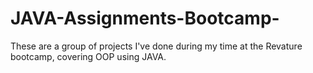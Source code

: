 # JAVA-Assignments-Bootcamp-
These are a group of projects I've done during my time at the Revature bootcamp, covering OOP using JAVA.
